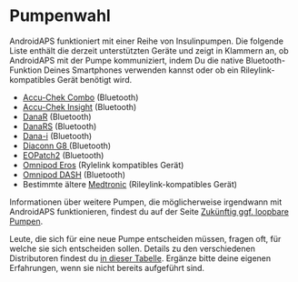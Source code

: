 # Pumpenwahl

AndroidAPS funktioniert mit einer Reihe von Insulinpumpen. Die folgende Liste enthält die derzeit unterstützten Geräte und zeigt in Klammern an, ob AndroidAPS mit der Pumpe kommuniziert, indem Du die native Bluetooth-Funktion Deines Smartphones verwenden kannst oder ob ein Rileylink-kompatibles Gerät benötigt wird.

- [Accu-Chek Combo](../Configuration/Accu-Chek-Combo-Pump.md) (Bluetooth)
- [Accu-Chek Insight](../Configuration/Accu-Chek-Insight-Pump.md) (Bluetooth)
- [DanaR](../Configuration/DanaR-Insulin-Pump.md) (Bluetooth)
- [DanaRS](../Configuration/DanaRS-Insulin-Pump.md) (Bluetooth)
- [Dana-i](../Configuration/DanaRS-Insulin-Pump.md) (Bluetooth)
- [Diaconn G8 ](../Configuration/DiaconnG8.md) (Bluetooth)
- [EOPatch2](../Configuration/EOPatch2.md) (Bluetooth)
- [Omnipod Eros](../Configuration/OmnipodEros.md) (Rylelink kompatibles Gerät)
- [Omnipod DASH](../Configuration/OmnipodDASH.md) (Bluetooth)
- Bestimmte ältere [Medtronic](../Configuration/MedtronicPump.md) (Rileylink-kompatibles Gerät)

Informationen über weitere Pumpen, die möglicherweise irgendwann mit AndroidAPS funktionieren, findest du auf der Seite [Zukünftig ggf. loopbare Pumpen](Future-possible-Pump-Drivers.md).

Leute, die sich für eine neue Pumpe entscheiden müssen, fragen oft, für welche sie sich entscheiden sollen. Details zu den verschiedenen Distributoren findest du [in dieser Tabelle](https://drive.google.com/open?id=1CRfmmjA-0h_9nkRViP3J9FyflT9eu-a8HeMrhrKzKz0). Ergänze bitte deine eigenen Erfahrungen, wenn sie nicht bereits aufgeführt sind.
